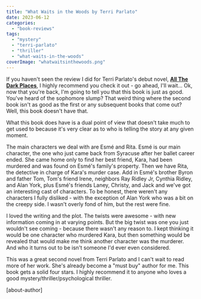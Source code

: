 ```yaml
---
title: "What Waits in the Woods by Terri Parlato"
date: 2023-06-12
categories: 
  - "book-reviews"
tags: 
  - "mystery"
  - "terri-parlato"
  - "thriller"
  - "what-waits-in-the-woods"
coverImage: "whatwaitsinthewoods.png"
---
```


If you haven't seen the review I did for Terri Parlato's debut novel, [**All The Dark Places**](https://www.charlisbookbox.com/book-review-all-the-dark-places-by-terri-parlato/), I highly recommend you check it out - go ahead, I'll wait... Ok, now that you're back, I'm going to tell you that this book is just as good. You've heard of the sophomore slump? That weird thing where the second book isn't as good as the first or any subsequent books that come out? Well, this book doesn't have that.

What this book does have is a dual point of view that doesn't take much to get used to because it's very clear as to who is telling the story at any given moment.

The main characters we deal with are Esmé and Rita. Esmé is our main character, the one who just came back from Syracuse after her ballet career ended. She came home only to find her best friend, Kara, had been murdered and was found on Esmé's family's property. Then we have Rita, the detective in charge of Kara's murder case. Add in Esmé's brother Byron and father Tom, Tom's friend Irene, neighbors Ray Ridley Jr, Cynthia Ridley, and Alan York, plus Esmé's friends Laney, Christy, and Jack and we've got an interesting cast of characters. To be honest, there weren't any characters I fully disliked - with the exception of Alan York who was a bit on the creepy side. I wasn't overly fond of him, but the rest were fine.

I loved the writing and the plot. The twists were awesome - with new information coming in at varying points. But the big twist was one you just wouldn't see coming - because there wasn't any reason to. I kept thinking it would be one character who murdered Kara, but then something would be revealed that would make me think another character was the murderer. And who it turns out to be isn't someone I'd ever even considered.

This was a great second novel from Terri Parlato and I can't wait to read more of her work. She's already become a "must buy" author for me. This book gets a solid four stars. I highly recommend it to anyone who loves a good mystery/thriller/psychological thriller.

\[about-author\]
